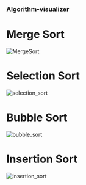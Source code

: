 ### Algorithm-visualizer

# Merge Sort
![MergeSort](https://user-images.githubusercontent.com/72788557/130344152-e8685a7c-98de-423e-9201-8fe2dcdff9cc.png)

# Selection Sort
![selection_sort](https://user-images.githubusercontent.com/72788557/130358619-22038e7f-87f7-41da-8357-cfdf03cf4c9d.jpg)

# Bubble Sort
![bubble_sort](https://user-images.githubusercontent.com/72788557/130358659-45f77cd0-d0a5-422f-bd5e-03dfec61fd9f.png)

# Insertion Sort
![insertion_sort](https://user-images.githubusercontent.com/72788557/130358696-3f6ea11c-b990-4603-971b-de8c3478b9cc.png)
